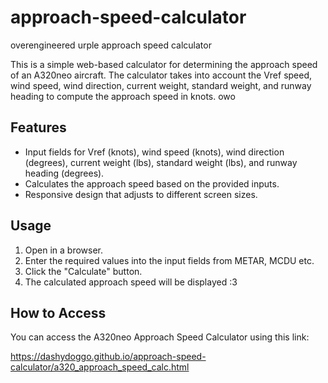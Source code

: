 # approach-speed-calculator
overengineered urple approach speed calculator

This is a simple web-based calculator for determining the approach speed of an A320neo aircraft. The calculator takes into account the Vref speed, wind speed, wind direction, current weight, standard weight, and runway heading to compute the approach speed in knots. owo

## Features

- Input fields for Vref (knots), wind speed (knots), wind direction (degrees), current weight (lbs), standard weight (lbs), and runway heading (degrees).
- Calculates the approach speed based on the provided inputs.
- Responsive design that adjusts to different screen sizes.

## Usage

1. Open in a browser.
2. Enter the required values into the input fields from METAR, MCDU etc.
3. Click the "Calculate" button.
4. The calculated approach speed will be displayed :3

## How to Access

You can access the A320neo Approach Speed Calculator using this link:

https://dashydoggo.github.io/approach-speed-calculator/a320_approach_speed_calc.html


